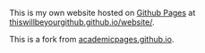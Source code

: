 This is my own website hosted on [Github Pages](https://github.com/collections/github-pages-examples) at [thiswillbeyourgithub.github.io/website/](https://thiswillbeyourgithub.github.io/website/).

This is a fork from [academicpages.github.io](https://github.com/academicpages/academicpages.github.io).

